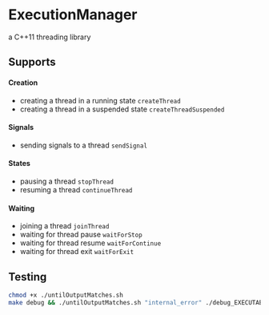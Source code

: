 # ExecutionManager

a C++11 threading library

## Supports

#### Creation
* creating a thread in a running state    `createThread`
* creating a thread in a suspended state      `createThreadSuspended`

#### Signals
* sending signals to a thread               `sendSignal`

#### States
* pausing a thread                          `stopThread`
* resuming a thread                         `continueThread`

#### Waiting
* joining a thread                          `joinThread`
* waiting for thread pause                  `waitForStop`
* waiting for thread resume                 `waitForContinue`
* waiting for thread exit                   `waitForExit`

## Testing

```bash
chmod +x ./untilOutputMatches.sh
make debug && ./untilOutputMatches.sh "internal_error" ./debug_EXECUTABLE/ExecutionManager_tests
```